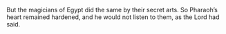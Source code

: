 But the magicians of Egypt did the same by their secret arts. So Pharaoh’s heart remained hardened, and he would not listen to them, as the Lord had said.
